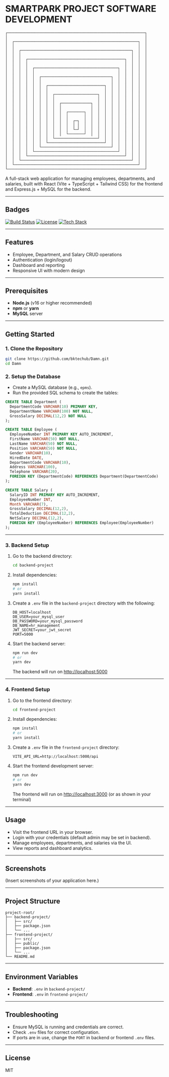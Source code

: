 # SMARTPARK PROJECT SOFTWARE DEVELOPMENT

```plaintext
┌─────────────────────────────────────────────────────────────┐
│                                                             │
│  ┌───────────────────────────────────────────────────────┐  │
│  │                                                       │  │
│  │  ┌─────────────────────────────────────────────────┐  │  │
│  │  │                                                 │  │  │
│  │  │  ┌───────────────────────────────────────────┐  │  │  │
│  │  │  │                                           │  │  │  │
│  │  │  │  ┌─────────────────────────────────────┐  │  │  │  │
│  │  │  │  │                                     │  │  │  │  │
│  │  │  │  │  ┌───────────────────────────────┐  │  │  │  │  │
│  │  │  │  │  │                               │  │  │  │  │  │
│  │  │  │  │  │  ┌─────────────────────────┐  │  │  │  │  │  │
│  │  │  │  │  │  │                         │  │  │  │  │  │  │
│  │  │  │  │  │  │  ┌───────────────────┐  │  │  │  │  │  │  │
│  │  │  │  │  │  │  │                   │  │  │  │  │  │  │  │
│  │  │  │  │  │  │  │  ┌─────────────┐  │  │  │  │  │  │  │  │
│  │  │  │  │  │  │  │  │             │  │  │  │  │  │  │  │  │
│  │  │  │  │  │  │  │  │  ┌───────┐  │  │  │  │  │  │  │  │  │
│  │  │  │  │  │  │  │  │  │       │  │  │  │  │  │  │  │  │  │
│  │  │  │  │  │  │  │  │  │  ┌─┐  │  │  │  │  │  │  │  │  │  │
│  │  │  │  │  │  │  │  │  │  │ │  │  │  │  │  │  │  │  │  │  │
│  │  │  │  │  │  │  │  │  │  └─┘  │  │  │  │  │  │  │  │  │  │
│  │  │  │  │  │  │  │  │  └───────┘  │  │  │  │  │  │  │  │  │
│  │  │  │  │  │  │  └───────────────────┘  │  │  │  │  │  │  │
│  │  │  │  │  │  └─────────────────────────┘  │  │  │  │  │  │
│  │  │  │  │  └───────────────────────────────┘  │  │  │  │  │
│  │  │  │  └─────────────────────────────────────┘  │  │  │  │
│  │  │  └───────────────────────────────────────────┘  │  │  │
│  │  └─────────────────────────────────────────────────┘  │  │
│  └───────────────────────────────────────────────────────┘  │
└─────────────────────────────────────────────────────────────┘
```

A full-stack web application for managing employees, departments, and salaries, built with React (Vite + TypeScript + Tailwind CSS) for the frontend and Express.js + MySQL for the backend.

---

## Badges

[![Build Status](https://img.shields.io/badge/build-passing-brightgreen.svg)](https://github.com/bktechub/Damn)
[![License](https://img.shields.io/badge/license-MIT-blue.svg)](https://opensource.org/licenses/MIT)
[![Tech Stack](https://img.shields.io/badge/tech%20stack-React%20%7C%20Express%20%7C%20MySQL-lightgrey.svg)](https://github.com/bktechub/Damn)

---

## Features
- Employee, Department, and Salary CRUD operations
- Authentication (login/logout)
- Dashboard and reporting
- Responsive UI with modern design

---

## Prerequisites
- **Node.js** (v16 or higher recommended)
- **npm** or **yarn**
- **MySQL** server

---

## Getting Started

### 1. Clone the Repository
```bash
git clone https://github.com/bktechub/Damn.git
cd Damn
```

### 2. Setup the Database
- Create a MySQL database (e.g., `epms`).
- Run the provided SQL schema to create the tables:

```sql
CREATE TABLE Department (
  DepartmentCode VARCHAR(10) PRIMARY KEY,
  DepartmentName VARCHAR(100) NOT NULL,
  GrossSalary DECIMAL(12,2) NOT NULL
);

CREATE TABLE Employee (
  EmployeeNumber INT PRIMARY KEY AUTO_INCREMENT,
  FirstName VARCHAR(50) NOT NULL,
  LastName VARCHAR(50) NOT NULL,
  Position VARCHAR(50) NOT NULL,
  Gender VARCHAR(10),
  HiredDate DATE,
  DepartmentCode VARCHAR(10),
  Address VARCHAR(100),
  Telephone VARCHAR(20),
  FOREIGN KEY (DepartmentCode) REFERENCES Department(DepartmentCode)
);

CREATE TABLE Salary (
  SalaryID INT PRIMARY KEY AUTO_INCREMENT,
  EmployeeNumber INT,
  Month VARCHAR(7),
  GrossSalary DECIMAL(12,2),
  TotalDeduction DECIMAL(12,2),
  NetSalary DECIMAL(12,2),
  FOREIGN KEY (EmployeeNumber) REFERENCES Employee(EmployeeNumber)
);
```

---

### 3. Backend Setup

1. Go to the backend directory:
   ```bash
   cd backend-project
   ```
2. Install dependencies:
   ```bash
   npm install
   # or
   yarn install
   ```
3. Create a `.env` file in the `backend-project` directory with the following:
   ```env
   DB_HOST=localhost
   DB_USER=your_mysql_user
   DB_PASSWORD=your_mysql_password
   DB_NAME=hr_management
   JWT_SECRET=your_jwt_secret
   PORT=5000
   ```
4. Start the backend server:
   ```bash
   npm run dev
   # or
   yarn dev
   ```
   The backend will run on [http://localhost:5000](http://localhost:5000)

---

### 4. Frontend Setup

1. Go to the frontend directory:
   ```bash
   cd frontend-project
   ```
2. Install dependencies:
   ```bash
   npm install
   # or
   yarn install
   ```
3. Create a `.env` file in the `frontend-project` directory:
   ```env
   VITE_API_URL=http://localhost:5000/api
   ```
4. Start the frontend development server:
   ```bash
   npm run dev
   # or
   yarn dev
   ```
   The frontend will run on [http://localhost:3000](http://localhost:3000) (or as shown in your terminal)

---

## Usage
- Visit the frontend URL in your browser.
- Login with your credentials (default admin may be set in backend).
- Manage employees, departments, and salaries via the UI.
- View reports and dashboard analytics.

---

## Screenshots

(Insert screenshots of your application here.)

---

## Project Structure

```
project-root/
├── backend-project/
│   ├── src/
│   ├── package.json
│   └── ...
├── frontend-project/
│   ├── src/
│   ├── public/
│   ├── package.json
│   └── ...
└── README.md
```

---

## Environment Variables
- **Backend**: `.env` in `backend-project/`
- **Frontend**: `.env` in `frontend-project/`

---

## Troubleshooting
- Ensure MySQL is running and credentials are correct.
- Check `.env` files for correct configuration.
- If ports are in use, change the `PORT` in backend or frontend `.env` files.

---

## License
MIT 
